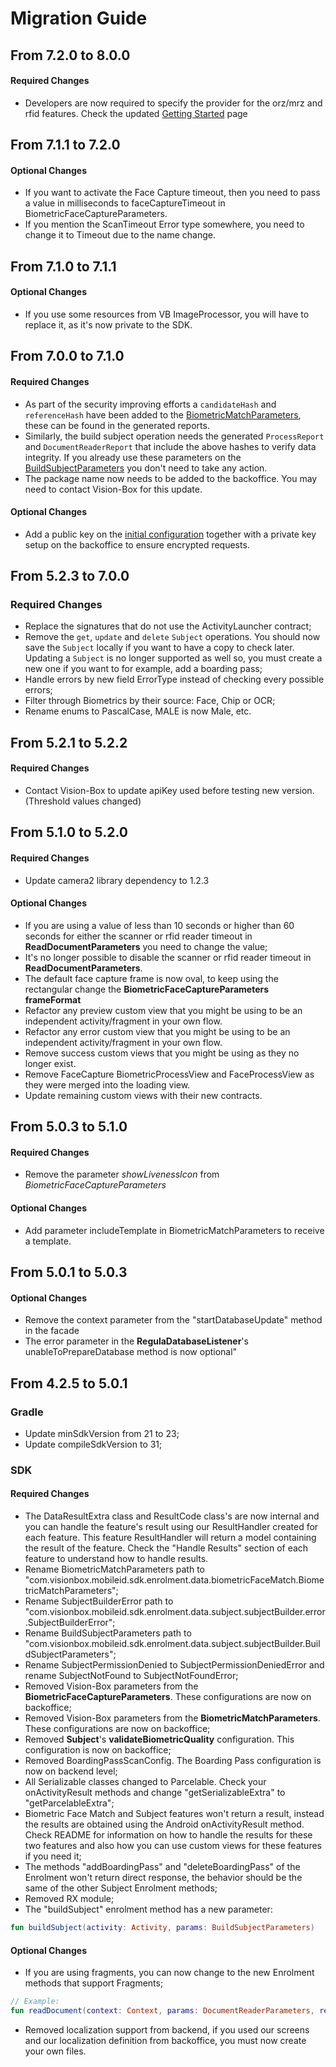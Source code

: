 # Migration Guide

## From 7.2.0 to 8.0.0
#### Required Changes
- Developers are now required to specify the provider for the orz/mrz and rfid features. Check the updated [Getting Started](../index.md) page

## From 7.1.1 to 7.2.0
#### Optional Changes
- If you want to activate the Face Capture timeout, then you need to pass a value in milliseconds to faceCaptureTimeout in BiometricFaceCaptureParameters.
- If you mention the ScanTimeout Error type somewhere, you need to change it to Timeout due to the name change.

## From 7.1.0 to 7.1.1
#### Optional Changes
- If you use some resources from VB ImageProcessor, you will have to replace it, as it's now private to the SDK.

## From 7.0.0 to 7.1.0
#### Required Changes
- As part of the security improving efforts a `candidateHash` and `referenceHash` have been added to the [BiometricMatchParameters](../Features/BiometricMatch/BiometricMatch_Index.md#initiate-match), these can be found in the generated reports.
- Similarly, the build subject operation needs the generated `ProcessReport` and `DocumentReaderReport` that include the above hashes to verify data integrity. If you already use these parameters on the [BuildSubjectParameters](../Features/SubjectManagement/SubjectManagement_Index.md#subject-operations) you don't need to take any action.
- The package name now needs to be added to the backoffice. You may need to contact Vision-Box for this update.

#### Optional Changes
- Add a public key on the [initial configuration](../index.md#apiconfig) together with a private key setup on the backoffice to ensure encrypted requests.

## From 5.2.3 to 7.0.0
### Required Changes
- Replace the signatures that do not use the ActivityLauncher contract;
- Remove the `get`, `update` and `delete` `Subject` operations. You should now save the `Subject` locally if you want to have a copy to check later. Updating a `Subject` is no longer supported as well so, you must create a new one if you want to for example, add a boarding pass;
- Handle errors by new field ErrorType instead of checking every possible errors;
- Filter through Biometrics by their source: Face, Chip or OCR;
- Rename enums to PascalCase, MALE is now Male, etc.

## From 5.2.1 to 5.2.2
#### Required Changes
- Contact Vision-Box to update apiKey used before testing new version. (Threshold values changed)

## From 5.1.0 to 5.2.0
#### Required Changes
- Update camera2 library dependency to 1.2.3

#### Optional Changes
- If you are using a value of less than 10 seconds or higher than 60 seconds for either the scanner or rfid reader timeout in  **ReadDocumentParameters** you need to change the value;
- It's no longer possible to disable the scanner or rfid reader timeout in  **ReadDocumentParameters**.
- The default face capture frame is now oval, to keep using the rectangular change the **BiometricFaceCaptureParameters frameFormat**
- Refactor any preview custom view that you might be using to be an independent activity/fragment in your own flow.
- Refactor any error custom view that you might be using to be an independent activity/fragment in your own flow.
- Remove success custom views that you might be using as they no longer exist.
- Remove FaceCapture BiometricProcessView and FaceProcessView as they were merged into the loading view.
- Update remaining custom views with their new contracts.

## From 5.0.3 to 5.1.0
#### Required Changes
- Remove the parameter *showLivenessIcon* from *BiometricFaceCaptureParameters*
#### Optional Changes
- Add parameter includeTemplate in BiometricMatchParameters to receive a template.

## From 5.0.1 to 5.0.3
#### Optional Changes
- Remove the context parameter from the "startDatabaseUpdate" method in the facade
- The error parameter in the **RegulaDatabaseListener**'s unableToPrepareDatabase method is now optional"

## From 4.2.5 to 5.0.1
### Gradle
- Update minSdkVersion from 21 to 23;
- Update compileSdkVersion to 31;

### SDK
#### Required Changes
- The DataResultExtra class and ResultCode class's are now internal and you can handle the feature's result using our ResultHandler created for each feature. This feature ResultHandler will return a model containing the result of the feature. Check the "Handle Results" section of each feature to understand how to handle results.
- Rename BiometricMatchParameters path to "com.visionbox.mobileid.sdk.enrolment.data.biometricFaceMatch.BiometricMatchParameters";
- Rename SubjectBuilderError path to "com.visionbox.mobileid.sdk.enrolment.data.subject.subjectBuilder.error.SubjectBuilderError";
- Rename BuildSubjectParameters path to "com.visionbox.mobileid.sdk.enrolment.data.subject.subjectBuilder.BuildSubjectParameters";
- Rename SubjectPermissionDenied to SubjectPermissionDeniedError and rename SubjectNotFound to SubjectNotFoundError;
- Removed Vision-Box parameters from the **BiometricFaceCaptureParameters**. These configurations are now on backoffice;
- Removed Vision-Box parameters from the **BiometricMatchParameters**. These configurations are now on backoffice;
- Removed **Subject**'s **validateBiometricQuality** configuration. This configuration is now on backoffice;
- Removed BoardingPassScanConfig. The Boarding Pass configuration is now on backend level;
- All Serializable classes changed to Parcelable. Check your onActivityResult methods and change "getSerializableExtra" to "getParcelableExtra";
- Biometric Face Match and Subject features won't return a result, instead the results are obtained using the Android onActivityResult method. Check README for information on how to handle the results for these two features and also how you can use custom views for these features if you need it;
- The methods "addBoardingPass" and "deleteBoardingPass" of the Enrolment won't return direct response, the behavior should be the same of the other Subject Enrolment methods;
- Removed RX module;
- The "buildSubject" enrolment method has a new parameter:
```kotlin
fun buildSubject(activity: Activity, params: BuildSubjectParameters)
```
#### Optional Changes
- If you are using fragments, you can now change to the new Enrolment methods that support Fragments;
```kotlin
// Example:
fun readDocument(context: Context, params: DocumentReaderParameters, resultLauncher: ActivityResultLauncher<Intent>)
```
- Removed localization support from backend, if you used our screens and our localization definition from backoffice, you must now create your own files.
